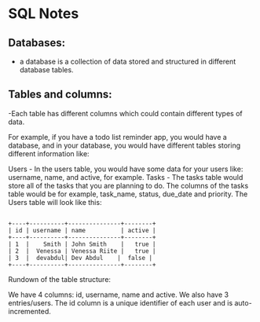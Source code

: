 # SQL Notes #

##  Databases: 
- a database is a collection of data stored and structured in different database tables.

## Tables and columns:
-Each table has different columns which could contain different types of data.

For example, if you have a todo list reminder app, you would have a database, and in your database, you would have different tables storing different information like:

Users - In the users table, you would have some data for your users like: username, name, and active, for example.
Tasks - The tasks table would store all of the tasks that you are planning to do. The columns of the tasks table would be for example, task_name, status, due_date and priority.
The Users table will look like this:


```

+----+----------+---------------+--------+
| id | username | name          | active |
+----+----------+---------------+--------+
| 1  |    Smith | John Smith    |   true |
| 2  |  Venessa | Venessa Riite |   true |
| 3  |  devabdul| Dev Abdul    |  false |
+----+----------+---------------+--------+

```
Rundown of the table structure:

We have 4 columns: id, username, name and active.
We also have 3 entries/users.
The id column is a unique identifier of each user and is auto-incremented.
